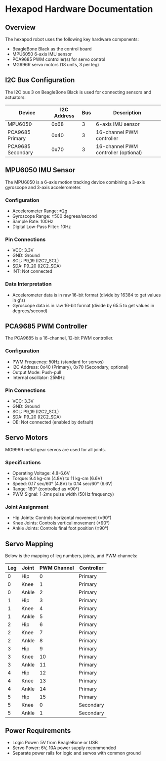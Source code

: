 # Hexapod Hardware Documentation

## Overview

The hexapod robot uses the following key hardware components:
- BeagleBone Black as the control board
- MPU6050 6-axis IMU sensor
- PCA9685 PWM controller(s) for servo control
- MG996R servo motors (18 units, 3 per leg)

## I2C Bus Configuration

The I2C bus 3 on BeagleBone Black is used for connecting sensors and actuators:

| Device            | I2C Address | Bus | Description                          |
|-------------------|-------------|-----|--------------------------------------|
| MPU6050           | 0x68        | 3   | 6-axis IMU sensor                    |
| PCA9685 Primary   | 0x40        | 3   | 16-channel PWM controller            |
| PCA9685 Secondary | 0x70        | 3   | 16-channel PWM controller (optional) |

## MPU6050 IMU Sensor

The MPU6050 is a 6-axis motion tracking device combining a 3-axis gyroscope and 3-axis accelerometer.

### Configuration
- Accelerometer Range: ±2g
- Gyroscope Range: ±500 degrees/second
- Sample Rate: 100Hz
- Digital Low-Pass Filter: 10Hz

### Pin Connections
- VCC: 3.3V
- GND: Ground
- SCL: P9_19 (I2C2_SCL)
- SDA: P9_20 (I2C2_SDA)
- INT: Not connected

### Data Interpretation
- Accelerometer data is in raw 16-bit format (divide by 16384 to get values in g's)
- Gyroscope data is in raw 16-bit format (divide by 65.5 to get values in degrees/second)

## PCA9685 PWM Controller

The PCA9685 is a 16-channel, 12-bit PWM controller.

### Configuration
- PWM Frequency: 50Hz (standard for servos)
- I2C Address: 0x40 (Primary), 0x70 (Secondary, optional)
- Output Mode: Push-pull
- Internal oscillator: 25MHz

### Pin Connections
- VCC: 3.3V
- GND: Ground
- SCL: P9_19 (I2C2_SCL)
- SDA: P9_20 (I2C2_SDA)
- OE: Not connected (enabled by default)

## Servo Motors

MG996R metal gear servos are used for all joints.

### Specifications
- Operating Voltage: 4.8-6.6V
- Torque: 9.4 kg-cm (4.8V) to 11 kg-cm (6.6V)
- Speed: 0.17 sec/60° (4.8V) to 0.14 sec/60° (6.6V)
- Range: 180° (controlled as ±90°)
- PWM Signal: 1-2ms pulse width (50Hz frequency)

### Joint Assignment
- Hip Joints: Controls horizontal movement (±90°)
- Knee Joints: Controls vertical movement (±90°)
- Ankle Joints: Controls final foot position (±90°)

## Servo Mapping

Below is the mapping of leg numbers, joints, and PWM channels:

| Leg | Joint   | PWM Channel | Controller |
|-----|---------|-------------|------------|
| 0   | Hip     | 0           | Primary    |
| 0   | Knee    | 1           | Primary    |
| 0   | Ankle   | 2           | Primary    |
| 1   | Hip     | 3           | Primary    |
| 1   | Knee    | 4           | Primary    |
| 1   | Ankle   | 5           | Primary    |
| 2   | Hip     | 6           | Primary    |
| 2   | Knee    | 7           | Primary    |
| 2   | Ankle   | 8           | Primary    |
| 3   | Hip     | 9           | Primary    |
| 3   | Knee    | 10          | Primary    |
| 3   | Ankle   | 11          | Primary    |
| 4   | Hip     | 12          | Primary    |
| 4   | Knee    | 13          | Primary    |
| 4   | Ankle   | 14          | Primary    |
| 5   | Hip     | 15          | Primary    |
| 5   | Knee    | 0           | Secondary  |
| 5   | Ankle   | 1           | Secondary  |

## Power Requirements

- Logic Power: 5V from BeagleBone or USB
- Servo Power: 6V, 10A power supply recommended
- Separate power rails for logic and servos with common ground
